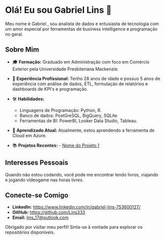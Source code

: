 # Olá! Eu sou Gabriel Lins 👋

Meu nome é Gabriel , sou analista de dados e entusiasta de tecnologia com um amor especial por ferramentas de business intelligence e programação no geral. 

## Sobre Mim

- 🎓 **Formação:** Graduado em Administração com foco em Comércio Exterior pela Universidade Presbiteriana Mackenzie.
  
- 💼 **Experiência Profissional:** Tenho 28 anos de idade e possuo 5 anos de experiência com análise de dados, ETL, formulação de relatórios e dashboards de KPI's e programação.
  
- 🛠️ **Habilidades:** 
  - Linguagens de Programação: Python, R.
  - Banco de dados: PostGreSQL, BigQuery, SQLite
  - Ferramentas de BI: PowerBI, Looker Data Studio, Tableau.
    
- 🌱 **Aprendizado Atual:** Atualmente, estou aprendendo a ferramenta de Cloud em Azure.
  
- 📚 **Projetos Recentes:** - [Nome do Projeto 1](link-do-projeto)

  
## Interesses Pessoais

Quando não estou codando, você pode me encontrar lendo livros, viajando e jogando videogame nas horas livres.

## Conecte-se Comigo

- **LinkedIn:** https://www.linkedin.com/in/gabriel-lins-753600127/
- **GitHub:** https://github.com/Lins333
- **Email:** lins_17@outlook.com

Obrigado por visitar meu perfil! Sinta-se à vontade para explorar os repositórios disponíveis.
